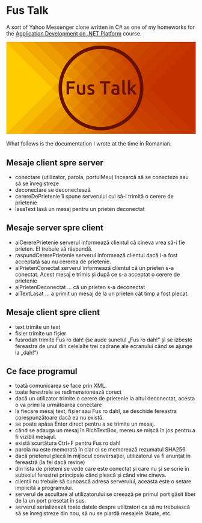 # Fus Talk

A sort of Yahoo Messenger clone written in C# as one of my homeworks for the
[Application Development on .NET Platform][1] course.

![Fus Talk cover.](screenshot.png)

What follows is the documentation I wrote at the time in Romanian.

## Mesaje client spre server

- conectare (utilizator, parola, portulMeu)
	încearcă să se conecteze sau să se înregistreze
- deconectare
	se deconectează
- cerereDePrietenie
	îi spune serverului cui să-i trimită o cerere de prietenie
- lasaText
	lasă un mesaj pentru un prieten deconectat

## Mesaje server spre client

- aiCererePrietenie
	serverul informează clientul că cineva vrea să-i fie prieten. El trebuie să răspundă.
- raspundCererePrietenie
	serverul informează clientul dacă i-a fost acceptată sau nu cererea de prietenie.
- aiPrietenConectat
	serverul informează clientul că un prieten s-a conectat. Acest mesaj e trimis și după ce s-a acceptat o cerere de prietenie
- aiPrietenDeconectat
	... că un prieten s-a deconectat
- aiTextLasat
	... a primit un mesaj de la un prieten cât timp a fost plecat.

## Mesaje client spre client

- text
	trimite un text
- fisier
	trimite un fișier
- fusrodah
	trimite Fus ro dah! (se aude sunetul „Fus ro dah!“ și se izbește fereastra de unul din celelalte trei cadrane ale ecranului când se ajunge la „dah!“)


## Ce face programul

- toată comunicarea se face prin XML.
- toate ferestrele se redimensionează corect
- dacă un utilizator trimite o cerere de prietenie la altul deconectat, acesta o va primi la următoarea conectare
- la fiecare mesaj text, fișier sau Fus ro dah!, se deschide fereastra corespunzătoare dacă ea nu există.
- se poate apăsa Enter direct pentru a se trimite un mesaj.
- când se adauga un mesaj în RichTextBox, mereu se mișcă în jos pentru a fi vizibil mesajul.
- există scurtătura Ctrl+F pentru Fus ro dah!
- parola nu este memorată în clar ci se memorează rezumatul SHA256
- dacă prietenul plecă în mijlocul conversației, utilizatorul va fi anunțat în fereastră (la fel dacă revine)
- din lista de prieteni se vede care este conectat și care nu și se scrie în subsolul ferestrei principale când pleacă și când vine cineva.
- clienții nu trebuie să cunoască adresa serverului, aceasta este o setare implicită a programului.
- serverul de ascultare al utilizatorului se creează pe primul port găsit liber de la un port presetat în sus.
- serverul serializează toate datele despre utilizatori ca să nu trebuiască să se înregistreze din nou, să nu se piardă mesajele lăsate, etc.

[1]: http://www.infoiasi.ro/bin/Programs/CS3104_11
